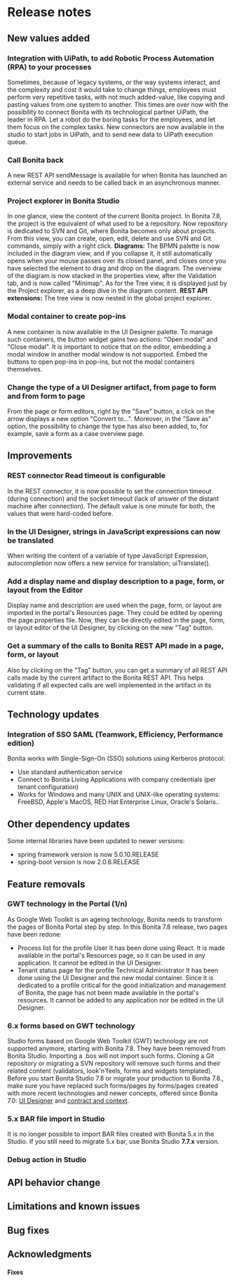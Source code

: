 # Release notes

## New values added
### Integration with UiPath, to add Robotic Process Automation (RPA) to your processes
Sometimes, because of legacy systems, or the way systems interact, and the complexity and cost it would take to change things, employees must perform very repetitive tasks, with not much added-value, like copying and pasting values from one system to another. This times are over now with the possibility to connect Bonita with its technological partner UiPath, the leader in RPA. Let a robot do the boring tasks for the employees, and let them focus on the complex tasks. New connectors are now available in the studio to start jobs in UiPath, and to send new data to UiPath execution queue.

### Call Bonita back
A new REST API sendMessage is available for when Bonita has launched an external service and needs to be called back in an asynchronous manner.


### Project explorer in Bonita Studio
In one glance, view the content of the current Bonita project. In Bonita 7.8, the project is the equivalent of what used to be a repository. Now repository is dedicated to SVN and Git, where Bonita becomes only about projects. 
From this view, you can create, open, edit, delete and use SVN and Git commands, simply with a right click.
**Diagrams:**
The BPMN palette is now included in the diagram view, and if you collapse it, it still automatically opens when your mouse passes over its closed panel, and closes once you have selected the element to drag and drop on the diagram.
The overview of the diagram is now stacked in the properties view, after the Validation tab, and is now called "Minimap".
As for the Tree view, it is displayed just by the Project explorer, as a deep dive in the diagram content.
**REST API extensions:**
The tree view is now nested in the global project explorer.

### Modal container to create pop-ins 
A new container is now available in the UI Designer palette. To manage such containers, the button widget gains two actions: "Open modal" and "Close modal".
It is important to notice that on the editor, embedding a modal window in another modal window is not supported. Embed the buttons to open pop-ins in pop-ins, but not the modal containers themselves.

### Change the type of a UI Designer artifact, from page to form and from form to page
From the page or form editors, right by the "Save" button, a click on the arrow displays a new option "Convert to...". Moreover, in the "Save as" option, the possibility to change the type has also been added, to, for example, save a form as a case overview page.

## Improvements
### REST connector Read timeout is configurable
In the REST connector, it is now possible to set the connection timeout (during connection) and the socket timeout (lack of answer of the distant machine after connection).
The default value is one minute for both, the values that were hard-coded before.

### In the UI Designer, strings in JavaScript expressions can now be translated
When writing the content of a variable of type JavaScript Expression, autocompletion now offers a new service for translation; uiTranslate().

### Add a display name and display description to a page, form, or layout from the Editor
Display name and description are used when the page, form, or layout are imported in the portal's Resources page.
They could be edited by opening the page.properties file. Now, they can be directly edited in the page, form, or layout editor of the UI Designer, by clicking on the new "Tag" button.

### Get a summary of the calls to Bonita REST API made in a page, form, or layout
Also by clicking on the "Tag" button, you can get a summary of all REST API calls made by the current artifact to the Bonita REST API.
This helps validating if all expected calls are well implemented in the artifact in its current state.


<a id="technology-updates"/>

## Technology updates
### Integration of SSO SAML (Teamwork, Efficiency, Performance edition)
Bonita works with Single-Sign-On (SSO) solutions using Kerberos protocol:
- Use standard authentication service
- Connect to Bonita Living Applications with company credentials (per tenant configuration)
- Works for Windows and many UNIX and UNIX-like operating systems: FreeBSD, Apple's MacOS, RED Hat Enterprise Linux, Oracle's Solaris..

## Other dependency updates
Some internal libraries have been updated to newer versions:
* spring framework version is now 5.0.10.RELEASE
* spring-boot version is now 2.0.6.RELEASE

<a id="feature-removals"/>

## Feature removals
### GWT technology in the Portal (1/n)
As Google Web Toolkit is an ageing technology, Bonita needs to transform the pages of Bonita Portal step by step.
In this Bonita 7.8 release, two pages have been redone: 
 - Process list for the profile User
   It has been done using React. It is made available in the portal's Resources page, so it can be used in any application. It cannot be edited in the UI Designer.
 - Tenant status page for the profile Technical Administrator
   It has been done using the UI Designer and the new modal container. Since it is dedicated to a profile critical for the good initialization and management of Bonita, the page has not been made available in the portal's resources. It cannot be added to any application nor be edited in the UI Designer.

<a id="6.x-form"/>

### 6.x forms based on GWT technology
Studio forms based on Google Web Toolkit (GWT) technology are not supported anymore, starting with Bonita 7.8. They have been removed from Bonita Studio. Importing a .bos will not import such forms.
Cloning a Git repository or migrating a SVN repository will remove such forms and their related content (validators, look'n'feels, forms and widgets templated).  
Before you start Bonita Studio 7.8 or migrate your production to Bonita 7.8., make sure you have replaced such forms/pages by forms/pages created with more recent technologies and newer concepts, offered since Bonita 7.0: [UI Designer](ui-designer-overview.md) and [contract and context](contracts-and-contexts.md).

<a id="bar-importer"/>

### 5.x BAR file import in Studio
It is no longer possible to import BAR files created with Bonita 5.x in the Studio. If you still need to migrate 5.x bar, use Bonita Studio __7.7.x__ version.

### Debug action in Studio
## API behavior change
## Limitations and known issues
## Bug fixes
## Acknowledgments
#### Fixes 



